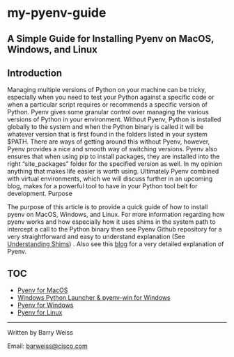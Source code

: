 # my-pyenv-guide

## A Simple Guide for Installing Pyenv on MacOS, Windows, and Linux

## Introduction
Managing multiple versions of Python on your machine can be tricky, especially when you need to test your Python against a specific code or when a particular script requires or recommends a specific version of Python. Pyenv gives some granular control over managing the various versions of Python in your environment. Without Pyenv, Python is installed globally to the system and when the Python binary is called it will be whatever version that is first found in the folders listed in your system $PATH. There are ways of getting around this without Pyenv, however, Pyenv provides a nice and smooth way of switching versions. Pyenv also ensures that when using pip to install packages, they are installed into the right “site_packages” folder for the specified version as well. In my opinion anything that makes life easier is worth using. Ultimately Pyenv combined with virtual environments, which we will discuss further in an upcoming blog, makes for a powerful tool to have in your Python tool belt for development.
Purpose

The purpose of this article is to provide a quick guide of how to install pyenv on MacOS, Windows, and Linux. For more information regarding how pyenv works and how especially how it uses shims in the system path to intercept a call to the Python binary then see Pyenv Github repository for a very straightforward and easy to understand explanation (See [Understanding Shims](https://github.com/pyenv/pyenv#understanding-shims)) . Also see this [blog](https://mungingdata.com/python/how-pyenv-works-shims/) for a very detailed explanation of Pyenv.

## TOC
- [Pyenv for MacOS](pyenv-for-macos.md)
- [Windows Python Launcher & pyenv-win for Windows](windows-python-launcher.md)
- [Pyenv for Windows](pyenv-for-windows.md)
- [Pyenv for Linux](pyenv-for-linux.md)

---
Written by Barry Weiss

Email: [barweiss@cisco.com](mailto:barweiss@cisco.com)